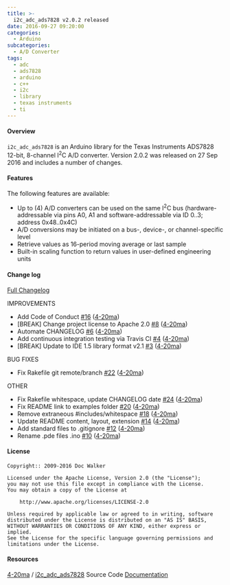 ```yaml
---
title: >-
  i2c_adc_ads7828 v2.0.2 released
date: 2016-09-27 09:20:00
categories:
  - Arduino
subcategories:
  - A/D Converter
tags:
  - adc
  - ads7828
  - arduino
  - c++
  - i2c
  - library
  - texas instruments
  - ti
---
```


#### Overview

`i2c_adc_ads7828` is an Arduino library for the Texas Instruments ADS7828 12-bit, 8-channel I<sup>2</sup>C A/D converter. Version 2.0.2 was released on 27 Sep 2016 and includes a number of changes.

<!-- more -->

#### Features
The following features are available:

  - Up to (4) A/D converters can be used on the same I<sup>2</sup>C bus (hardware-addressable via pins A0, A1 and software-addressable via ID 0..3; address 0x48..0x4C)
  - A/D conversions may be initiated on a bus-, device-, or channel-specific level
  - Retrieve values as 16-period moving average or last sample
  - Built-in scaling function to return values in user-defined engineering units

#### Change log

[Full Changelog](https://github.com/4-20ma/i2c_adc_ads7828/compare/v1.1.5...v2.0.2)

IMPROVEMENTS

- Add Code of Conduct [\#16](https://github.com/4-20ma/i2c_adc_ads7828/pull/16) ([4-20ma](https://github.com/4-20ma))
- \[BREAK\] Change project license to Apache 2.0 [\#8](https://github.com/4-20ma/i2c_adc_ads7828/pull/8) ([4-20ma](https://github.com/4-20ma))
- Automate CHANGELOG [\#6](https://github.com/4-20ma/i2c_adc_ads7828/pull/6) ([4-20ma](https://github.com/4-20ma))
- Add continuous integration testing via Travis CI [\#4](https://github.com/4-20ma/i2c_adc_ads7828/pull/4) ([4-20ma](https://github.com/4-20ma))
- \[BREAK\] Update to IDE 1.5 library format v2.1 [\#3](https://github.com/4-20ma/i2c_adc_ads7828/pull/3) ([4-20ma](https://github.com/4-20ma))

BUG FIXES

- Fix Rakefile git remote/branch [\#22](https://github.com/4-20ma/i2c_adc_ads7828/pull/22) ([4-20ma](https://github.com/4-20ma))

OTHER

- Fix Rakefile whitespace, update CHANGELOG date [\#24](https://github.com/4-20ma/i2c_adc_ads7828/pull/24) ([4-20ma](https://github.com/4-20ma))
- Fix README link to examples folder [\#20](https://github.com/4-20ma/i2c_adc_ads7828/pull/20) ([4-20ma](https://github.com/4-20ma))
- Remove extraneous \#includes/whitespace [\#18](https://github.com/4-20ma/i2c_adc_ads7828/pull/18) ([4-20ma](https://github.com/4-20ma))
- Update README content, layout, extension [\#14](https://github.com/4-20ma/i2c_adc_ads7828/pull/14) ([4-20ma](https://github.com/4-20ma))
- Add standard files to .gitignore [\#12](https://github.com/4-20ma/i2c_adc_ads7828/pull/12) ([4-20ma](https://github.com/4-20ma))
- Rename .pde files .ino [\#10](https://github.com/4-20ma/i2c_adc_ads7828/pull/10) ([4-20ma](https://github.com/4-20ma))

#### License

```
Copyright:: 2009-2016 Doc Walker

Licensed under the Apache License, Version 2.0 (the "License");
you may not use this file except in compliance with the License.
You may obtain a copy of the License at

    http://www.apache.org/licenses/LICENSE-2.0

Unless required by applicable law or agreed to in writing, software
distributed under the License is distributed on an "AS IS" BASIS,
WITHOUT WARRANTIES OR CONDITIONS OF ANY KIND, either express or implied.
See the License for the specific language governing permissions and
limitations under the License.
```

#### Resources

<span class="fa fa-github"> [4-20ma][user] / [i2c_adc_ads7828][source]
<span class="fa fa-info-circle"> Source Code [Documentation][docs]

[user]:     https://github.com/4-20ma
[source]:   https://github.com/4-20ma/i2c_adc_ads7828
[docs]:     http://4-20ma.io/i2c_adc_ads7828/
